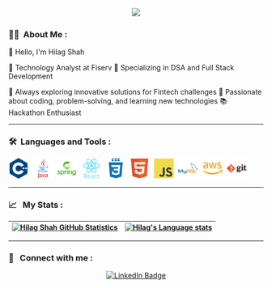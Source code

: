 <p align="center"><img src="https://media.giphy.com/media/f3iwJFOVOwuy7K6FFw/giphy.gif"" width="400"/></p>

### :man_technologist: &nbsp;About Me :

👋 Hello, I'm Hilag Shah

🚀 Technology Analyst at Fiserv
💼 Specializing in DSA and Full Stack Development

🔧 Always exploring innovative solutions for Fintech challenges
🌟 Passionate about coding, problem-solving, and learning new technologies
📚 Hackathon Enthusiast

---

### 🛠 &nbsp;Languages and Tools :

<p>
<img src="https://github.com/devicons/devicon/blob/master/icons/cplusplus/cplusplus-plain.svg" title="C++" alt="C++" width="40" height="40"/>&nbsp;
<img src="https://github.com/devicons/devicon/blob/master/icons/java/java-original-wordmark.svg" title="Java" alt="Java" width="40" height="40"/>&nbsp;
<img src="https://github.com/devicons/devicon/blob/master/icons/spring/spring-original-wordmark.svg" title="Spring" alt="Spring" width="40" height="40"/>&nbsp;
<img src="https://github.com/devicons/devicon/blob/master/icons/react/react-original-wordmark.svg" title="React" alt="React" width="40" height="40"/>&nbsp;
<img src="https://github.com/devicons/devicon/blob/master/icons/css3/css3-plain-wordmark.svg"  title="CSS3" alt="CSS" width="40" height="40"/>&nbsp;
<img src="https://github.com/devicons/devicon/blob/master/icons/html5/html5-original.svg" title="HTML5" alt="HTML" width="40" height="40"/>&nbsp;
<img src="https://github.com/devicons/devicon/blob/master/icons/javascript/javascript-original.svg" title="JavaScript" alt="JavaScript" width="40" height="40"/>&nbsp;
<img src="https://github.com/devicons/devicon/blob/master/icons/mysql/mysql-original-wordmark.svg" title="MySQL"  alt="MySQL" width="40" height="40"/>&nbsp;
<img src="https://github.com/devicons/devicon/blob/master/icons/amazonwebservices/amazonwebservices-plain-wordmark.svg" title="AWS" alt="AWS" width="40" height="40"/>&nbsp;
<img src="https://github.com/devicons/devicon/blob/master/icons/git/git-original-wordmark.svg" title="Git" **alt="Git" width="40" height="40"/>&nbsp;
</p>

---

### 📈 &nbsp; My Stats :
| [![Hilag Shah GitHub Statistics](http://github-readme-streak-stats.herokuapp.com?user=shahhilag4&theme=dark&background=000000)]() | [![Hilag's Language stats](https://github-readme-stats.vercel.app/api/top-langs/?username=shahhilag4&layout=compact&theme=vision-friendly-dark)]() |
| --- | --- |

---
### 🤝 &nbsp; Connect with me :
<p align="center">
<a href="https://www.linkedin.com/in/shahhilag4"><img src="https://img.shields.io/badge/LinkedIn-blue?style=for-the-badge&logo=linkedin&logoColor=white" alt="LinkedIn Badge"></a>  
</p>

